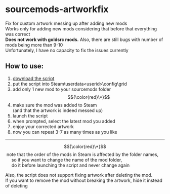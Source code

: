 # sourcemods-artworkfix
Fix for custom artwork messing up after adding new mods <br>
Works only for adding new mods considering that before that everything was correct <br>
<b>Does not work with goldsrc mods.</b> Also, there are still bugs with number of mods being more than 9-10 <br>
Unfortunately, I have no capacity to fix the issues currently

## How to use:
1. [download the script](https://git-link.vercel.app/api/download?url=https%3A%2F%2Fgithub.com%2FFieryFenX%2Fsourcemods-artworkfix%2Fblob%2Fmain%2Fartworkfix.bat)
2. put the script into Steam\userdata\<userid>\config\grid
3. add only 1 new mod to your sourcemods folder $${\color{red}\*}$$
4. make sure the mod was added to Steam <br> (and that the artwork is indeed messed up)
5. launch the script
6. when prompted, select the latest mod you added
7. enjoy your corrected artwork
8. now you can repeat 3-7 as many times as you like

***

$${\color{red}\*}$$ note that the order of the mods in Steam is affected by the folder names, <br>
     so if you want to change the name of the mod folder, <br>
     do it before launching the script and never change again

Also, the script does not support fixing artwork after deleting the mod. <br>
If you want to remove the mod without breaking the artwork, hide it instead of deleting
